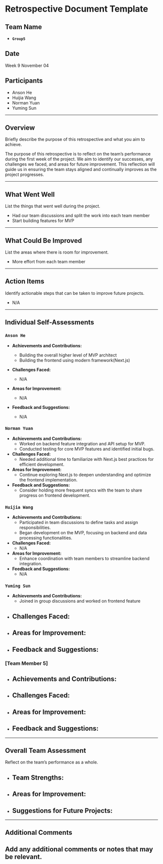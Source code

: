 # Retrospective Document Template

## Team Name

- **`Group5`**

## Date

Week 9 November 04

## Participants

- Anson He
- Huijia Wang
- Norman Yuan
- Yuming Sun

---

## Overview

Briefly describe the purpose of this retrospective and what you aim to achieve.

The purpose of this retrospective is to reflect on the team’s performance during the first week of the project. We aim to identify our successes, any challenges we faced, and areas for future improvement. This reflection will guide us in ensuring the team stays aligned and continually improves as the project progresses.

---

## What Went Well

List the things that went well during the project.

- Had our team discussions and split the work into each team member
- Start building features for MVP

---

## What Could Be Improved

List the areas where there is room for improvement.

- More effort from each team member

---

## Action Items

Identify actionable steps that can be taken to improve future projects.

- N/A

---

## Individual Self-Assessments

### `Anson He`

- **Achievements and Contributions:**

  - Building the overall higher level of MVP architect
  - Building the frontend using modern framework(Next.js)
- **Challenges Faced:**

  - N/A
- **Areas for Improvement:**

  - N/A
- **Feedback and Suggestions:**

  - N/A

### `Norman Yuan`

- **Achievements and Contributions:**
  - Worked on backend feature integration and API setup for MVP.
  - Conducted testing for core MVP features and identified initial bugs.
- **Challenges Faced:**
  - Needed additional time to familiarize with Next.js best practices for efficient development.
- **Areas for Improvement:**
  - Continue exploring Next.js to deepen understanding and optimize the frontend implementation.
- **Feedback and Suggestions:**
  - Consider holding more frequent syncs with the team to share progress on frontend development.

### `Huijia Wang`

- **Achievements and Contributions:**
  * Participated in team discussions to define tasks and assign responsibilities.
  * Began development on the MVP, focusing on backend and data processing functionalities.
- **Challenges Faced:**
  - N/A
- **Areas for Improvement:**
  - Enhance coordination with team members to streamline backend integration.
- **Feedback and Suggestions:**
  - N/A

### `Yuming Sun`

- **Achievements and Contributions:**
  - Joined in group discussions and worked on frontend feature
- **Challenges Faced:**
  -----------------
- **Areas for Improvement:**
  ----------------------
- **Feedback and Suggestions:**
  -------------------------

### [Team Member 5]

- **Achievements and Contributions:**
  -------------------------------
- **Challenges Faced:**
  -----------------
- **Areas for Improvement:**
  ----------------------
- **Feedback and Suggestions:**
  -------------------------

---

## Overall Team Assessment

Reflect on the team’s performance as a whole.

- **Team Strengths:**
  ---------------
- **Areas for Improvement:**
  ----------------------
- **Suggestions for Future Projects:**
  --------------------------------

---

## Additional Comments

Add any additional comments or notes that may be relevant.
----------------------------------------------------------
